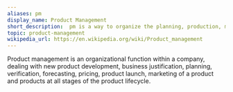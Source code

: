 ```yaml
---
aliases: pm
display_name: Product Management
short_description:  pm is a way to organize the planning, production, marketing and,  tasks related to the creation and distribution of a product.
topic: product-management
wikipedia_url: https://en.wikipedia.org/wiki/Product_management
---
```

Product management is an organizational function within a company, dealing with new product development, business justification, planning, verification, forecasting, pricing, product launch, marketing of a product and products at all stages of the product lifecycle.
